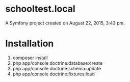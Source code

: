 schooltest.local
================

A Symfony project created on August 22, 2015, 3:43 pm.

Installation
============

1. composer install
2. php app/console doctrine:database:create
3. php app/console doctrine:schema:update
4. php app/console doctrine:fixtures:load
